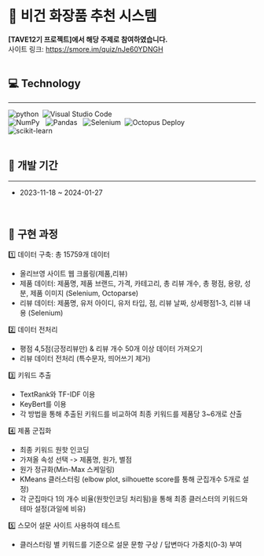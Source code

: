 # 💄 비건 화장품 추천 시스템
**[TAVE12기 프로젝트]에서 해당 주제로 참여하였습니다.** </br>
사이트 링크: https://smore.im/quiz/nJe60YDNGH </br>
</br>

## 💻 Technology
***
![python](https://img.shields.io/badge/Python-14354C?style=for-the-badge&logo=python&logoColor=white)&nbsp; ![Visual Studio Code](https://img.shields.io/badge/Visual%20Studio%20Code-0078d7.svg?style=for-the-badge&logo=visual-studio-code&logoColor=white) &nbsp;<br>
![NumPy](https://img.shields.io/badge/numpy-%23013243.svg?style=for-the-badge&logo=numpy&logoColor=white) &nbsp; ![Pandas](https://img.shields.io/badge/pandas-%23150458.svg?style=for-the-badge&logo=pandas&logoColor=white) &nbsp; ![Selenium](https://img.shields.io/badge/-selenium-%43B02A?style=for-the-badge&logo=selenium&logoColor=white)&nbsp; ![Octopus Deploy](https://img.shields.io/badge/octopus%20deploy-0D80D8?style=for-the-badge&logo=octopusdeploy&logoColor=white) &nbsp;<br>
![scikit-learn](https://img.shields.io/badge/scikit--learn-%23F7931E.svg?style=for-the-badge&logo=scikit-learn&logoColor=white)&nbsp;<br>
<br>

## 📅 개발 기간
***
 - 2023-11-18 ~ 2024-01-27
<br>

## 📌 구현 과정

1️⃣ 데이터 구축: 총 15759개 데이터 
- 올리브영 사이트 웹 크롤링(제품,리뷰) 
- 제품 데이터: 제품명, 제품 브랜드, 가격, 카테고리, 총 리뷰 개수, 총 평점, 용량, 성분, 제품 이미지 (Selenium, Octoparse) 
- 리뷰 데이터: 제품명, 유저 아이디, 유저 타입, 점, 리뷰 날짜, 상세평점1-3, 리뷰 내용 (Selenium) 

2️⃣ 데이터 전처리
- 평점 4,5점(긍정리뷰만) & 리뷰 개수 50개 이상 데이터 가져오기
- 리뷰 데이터 전처리 (특수문자, 띄어쓰기 제거)
 
3️⃣ 키워드 추출
- TextRank와 TF-IDF 이용
- KeyBert를 이용
- 각 방법을 통해 추출된 키워드를 비교하여 최종 키워드를 제품당 3~6개로 산출  

4️⃣ 제품 군집화
- 최종 키워드 원핫 인코딩
- 가져올 속성 선택 -> 제품명, 원가, 별점
- 원가 정규화(Min-Max 스케일링)
- KMeans 클러스터링 (elbow plot, silhouette score를 통해 군집개수 5개로 설정)
- 각 군집마다 1의 개수 비율(원핫인코딩 처리됨)을 통해 최종 클러스터의 키워드와 테마 설정(과일에 비유)
   
5️⃣ 스모어 설문 사이트 사용하여 테스트
- 클러스터링 별 키워드를 기준으로 설문 문항 구상 / 답변마다 가중치(0-3) 부여
